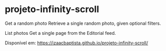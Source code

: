 # projeto-infinity-scroll

Get a random photo
Retrieve a single random photo, given optional filters.

List photos
Get a single page from the Editorial feed.

Disponível em:  https://izaacbaptista.github.io/projeto-infinity-scroll/
